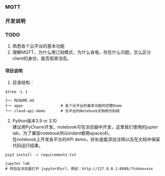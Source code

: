 ### MQTT


### 开发说明
### TODO
1. 熟悉各个云平台的基本功能    
2. 理解MQTT，为什么用订阅模式，为什么省电，存在什么问题。怎么区分client的身份，能否假冒消息。

#### 项目说明  
1. 目录结构：  
```
$tree -L 1
.
├── README.md            
├── apps                 # 各个云平台的基本功能的完整Demo
└── cloud-api-demo       # 云平台的Notebook文档和代码段
```

2. Python版本3.9 or 3.10  
建议用PyCharm开发，notebook可在浏览器中开发，这里我们使用的jupter lab，为了兼容notebook所以indent都用space(4)。  
在notebook上开发各平台的API demo，好处是能添加注释以及在文档中保留代码运行结果。  
```
pip3 install -r requirements.txt  

jupyter lab
# 然后在浏览器打开 jupyter的url，例如：http://127.0.0.1:8888/?token=xxx
```
